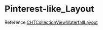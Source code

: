 # Pinterest-like_Layout
Reference [CHTCollectionViewWaterfallLayout](https://github.com/chiahsien/CHTCollectionViewWaterfallLayout)
